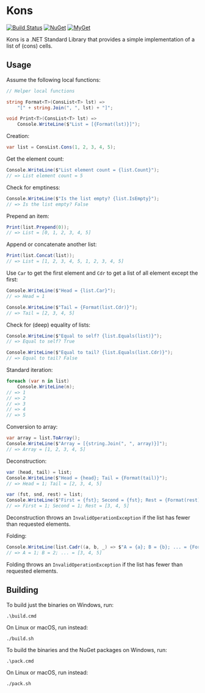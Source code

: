 # Kons

[![Build Status][build-badge]][builds]
[![NuGet][nuget-badge]][nuget-pkg]
[![MyGet][myget-badge]][edge-pkgs]

Kons is a .NET Standard Library that provides a simple implementation of a
list of (cons) cells.


## Usage

Assume the following local functions:

```c#
// Helper local functions

string Format<T>(ConsList<T> lst) =>
    "[" + string.Join(", ", lst) + "]";

void Print<T>(ConsList<T> lst) =>
    Console.WriteLine($"List = [{Format(lst)}]");
```

Creation:

```c#
var list = ConsList.Cons(1, 2, 3, 4, 5);
```

Get the element count:

```c#    
Console.WriteLine($"List element count = {list.Count}");
// => List element count = 5
```

Check for emptiness:

```c#    
Console.WriteLine($"Is the list empty? {list.IsEmpty}");
// => Is the list empty? False
```

Prepend an item:

```c#
Print(list.Prepend(0));
// => List = [0, 1, 2, 3, 4, 5]
```

Append or concatenate another list:

```c#
Print(list.Concat(list));
// => List = [1, 2, 3, 4, 5, 1, 2, 3, 4, 5]
```

Use `Car` to get the first element and `Cdr` to get a list of all element
except the first:

```c#
Console.WriteLine($"Head = {list.Car}");
// => Head = 1

Console.WriteLine($"Tail = {Format(list.Cdr)}");
// => Tail = [2, 3, 4, 5]
```

Check for (deep) equality of lists:

```c#
Console.WriteLine($"Equal to self? {list.Equals(list)}");
// => Equal to self? True

Console.WriteLine($"Equal to tail? {list.Equals(list.Cdr)}");
// => Equal to tail? False
```

Standard iteration:

```c#
foreach (var n in list)
    Console.WriteLine(n);
// => 1
// => 2
// => 3
// => 4
// => 5
```

Conversion to array:

```c#
var array = list.ToArray();
Console.WriteLine($"Array = [{string.Join(", ", array)}]");
// => Array = [1, 2, 3, 4, 5]
```

Deconstruction:

```c#
var (head, tail) = list;
Console.WriteLine($"Head = {head}; Tail = {Format(tail)}");
// => Head = 1; Tail = [2, 3, 4, 5]

var (fst, snd, rest) = list;
Console.WriteLine($"First = {fst}; Second = {fst}; Rest = {Format(rest)}");
// => First = 1; Second = 1; Rest = [3, 4, 5]
```

Deconstruction throws an `InvalidOperationException` if the list has fewer
than requested elements.

Folding:

```c#
Console.WriteLine(list.Cadr((a, b, _) => $"A = {a}; B = {b}; ... = {Format(_)}"));
// => A = 1; B = 2; ... = [3, 4, 5]
```

Folding throws an `InvalidOperationException` if the list has fewer than
requested elements.


## Building

To build just the binaries on Windows, run:

    .\build.cmd

On Linux or macOS, run instead:

    ./build.sh

To build the binaries and the NuGet packages on Windows, run:

    .\pack.cmd

On Linux or macOS, run instead:

    ./pack.sh


  [build-badge]: https://img.shields.io/appveyor/ci/raboof/kons.svg
  [myget-badge]: https://img.shields.io/myget/raboof/v/Kons.svg?label=myget
  [edge-pkgs]: https://www.myget.org/feed/raboof/package/nuget/Kons
  [nuget-badge]: https://img.shields.io/nuget/v/Kons.svg
  [nuget-pkg]: https://www.nuget.org/packages/Kons
  [builds]: https://ci.appveyor.com/project/raboof/kons

